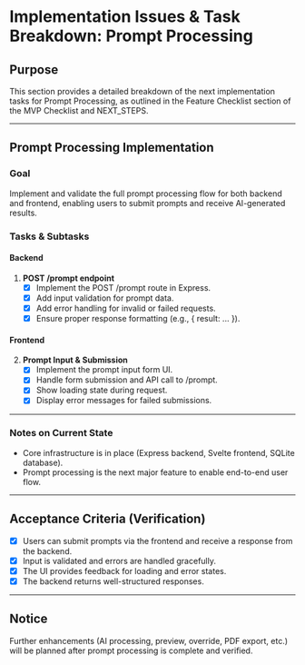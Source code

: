 # Implementation Issues & Task Breakdown: Prompt Processing

## Purpose

This section provides a detailed breakdown of the next implementation tasks for Prompt Processing, as outlined in the Feature Checklist section of the MVP Checklist and NEXT_STEPS.

---

## Prompt Processing Implementation

### Goal

Implement and validate the full prompt processing flow for both backend and frontend, enabling users to submit prompts and receive AI-generated results.

### Tasks & Subtasks

#### Backend

1. **POST /prompt endpoint**
   - [x] Implement the POST /prompt route in Express.
   - [x] Add input validation for prompt data.
   - [x] Add error handling for invalid or failed requests.
   - [x] Ensure proper response formatting (e.g., { result: ... }).

#### Frontend

2. **Prompt Input & Submission**
   - [x] Implement the prompt input form UI.
   - [x] Handle form submission and API call to /prompt.
   - [x] Show loading state during request.
   - [x] Display error messages for failed submissions.

---

### Notes on Current State

- Core infrastructure is in place (Express backend, Svelte frontend, SQLite database).
- Prompt processing is the next major feature to enable end-to-end user flow.

---

## Acceptance Criteria (Verification)

- [x] Users can submit prompts via the frontend and receive a response from the backend.
- [x] Input is validated and errors are handled gracefully.
- [x] The UI provides feedback for loading and error states.
- [x] The backend returns well-structured responses.

---

## Notice

Further enhancements (AI processing, preview, override, PDF export, etc.) will be planned after prompt processing is complete and verified.
